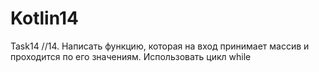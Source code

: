 # Kotlin14
Task14
//14. Написать функцию, которая на вход принимает массив и проходится по его значениям. Использовать цикл while
